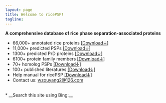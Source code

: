 ```yaml
---
layout: page
title: Welcome to ricePSP!
tagline: 
---
```


<head>
<link rel="shortcut icon" type="image/png" href="/favicon.ico.png">
<meta name="referrer" content="origin">
<meta name="360-site-verification" content="a001bbd21eece523e61ae2e25da2ac1f" />
</head>

__A comprehensive database of rice phase separation-associated proteins__

* 66,000+ annotated rice proteins [[Download↓]](https://ricepsp.github.io/allProteins.table.txt)  
* 11,000+ predicted PSPs [[Download↓]](https://ricepsp.github.io/PredPSPs.table.txt) 
* 1300+ predicted PrD proteins [[Download↓]](https://ricepsp.github.io/PrD_Pro.txt)
* 6100+ protein family members [[Download↓]](https://ricepsp.github.io/famPSPs.table.txt) 
* 70+ homolog PSPs [[Download↓]](https://ricepsp.github.io/homoPSPs.pdf)  
* 100+ published literatures [[Download↓]](https://ricepsp.github.io/reference.table.txt)   
* Help manual for ricePSP [[Download↓]](https://ricepsp.github.io/Help_manual.pdf)  
* Contact us:  wzouyang2@126.com


<br>
* __Search this site using Bing:__
<div id="customSearch">
<script type="text/javascript" 
    id="bcs_js_snippet"
    src="https://ui.customsearch.ai/api/ux/rendering-js?customConfig=0f6eb78d-01ff-4f89-853a-b0cb64bcfa27&market=zh-CN&version=latest&q=">
</script>
</div>
  
<br>

<script type="text/javascript" src="//rf.revolvermaps.com/0/0/7.js?i=5caqzzljnb7&amp;m=0&amp;c=ff0000&amp;cr1=ffffff&amp;sx=0" async="async"></script>
